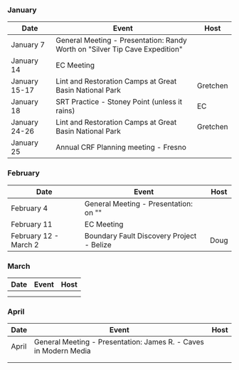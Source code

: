 ### January
| Date | Event | Host |
| --- | --- | --- |
| January 7 | General Meeting - Presentation: Randy Worth on "Silver Tip Cave Expedition" | |
| January 14 | EC Meeting | |
| January 15-17 | Lint and Restoration Camps at Great Basin National Park | Gretchen |
| January 18 | SRT Practice - Stoney Point (unless it rains) | EC |
| January 24-26 | Lint and Restoration Camps at Great Basin National Park | Gretchen |
| January 25 | Annual CRF Planning meeting - Fresno |  |

### February
| Date | Event | Host |
| --- | --- | --- |
| February 4 | General Meeting - Presentation:  on "" | |
| February 11 | EC Meeting | |
| February 12 - March 2 | Boundary Fault Discovery Project - Belize | Doug |

### March
| Date | Event | Host |
| --- | --- | --- |
| | | |
| | | |

### April
| Date | Event | Host |
| --- | --- | --- |
| April  | General Meeting - Presentation: James R. - Caves in Modern Media  | |
| | | |
| | | |

